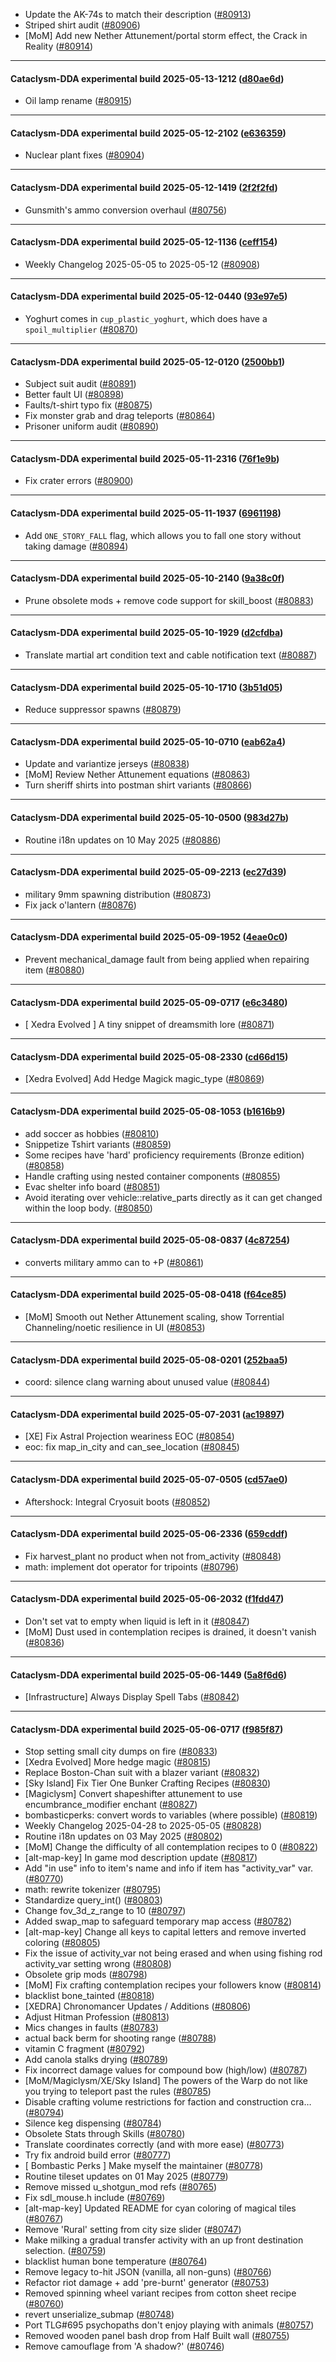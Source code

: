 * Update the AK-74s to match their description ([#80913](https://github.com/CleverRaven/Cataclysm-DDA/pull/80913))
* Striped shirt audit ([#80906](https://github.com/CleverRaven/Cataclysm-DDA/pull/80906))
* [MoM] Add new Nether Attunement/portal storm effect, the Crack in Reality ([#80914](https://github.com/CleverRaven/Cataclysm-DDA/pull/80914))

---

#### Cataclysm-DDA experimental build 2025-05-13-1212 ([d80ae6d](https://github.com/CleverRaven/Cataclysm-DDA/releases/tag/cdda-experimental-2025-05-13-1212))

* Oil lamp rename ([#80915](https://github.com/CleverRaven/Cataclysm-DDA/pull/80915))

---

#### Cataclysm-DDA experimental build 2025-05-12-2102 ([e636359](https://github.com/CleverRaven/Cataclysm-DDA/releases/tag/cdda-experimental-2025-05-12-2102))

* Nuclear plant fixes ([#80904](https://github.com/CleverRaven/Cataclysm-DDA/pull/80904))

---

#### Cataclysm-DDA experimental build 2025-05-12-1419 ([2f2f2fd](https://github.com/CleverRaven/Cataclysm-DDA/releases/tag/cdda-experimental-2025-05-12-1419))

* Gunsmith's ammo conversion overhaul ([#80756](https://github.com/CleverRaven/Cataclysm-DDA/pull/80756))

---

#### Cataclysm-DDA experimental build 2025-05-12-1136 ([ceff154](https://github.com/CleverRaven/Cataclysm-DDA/releases/tag/cdda-experimental-2025-05-12-1136))

* Weekly Changelog 2025-05-05 to 2025-05-12 ([#80908](https://github.com/CleverRaven/Cataclysm-DDA/pull/80908))

---

#### Cataclysm-DDA experimental build 2025-05-12-0440 ([93e97e5](https://github.com/CleverRaven/Cataclysm-DDA/releases/tag/cdda-experimental-2025-05-12-0440))

* Yoghurt comes in `cup_plastic_yoghurt`, which does have a `spoil_multiplier` ([#80870](https://github.com/CleverRaven/Cataclysm-DDA/pull/80870))

---

#### Cataclysm-DDA experimental build 2025-05-12-0120 ([2500bb1](https://github.com/CleverRaven/Cataclysm-DDA/releases/tag/cdda-experimental-2025-05-12-0120))

* Subject suit audit ([#80891](https://github.com/CleverRaven/Cataclysm-DDA/pull/80891))
* Better fault UI ([#80898](https://github.com/CleverRaven/Cataclysm-DDA/pull/80898))
* Faults/t-shirt typo fix ([#80875](https://github.com/CleverRaven/Cataclysm-DDA/pull/80875))
* Fix monster grab and drag teleports ([#80864](https://github.com/CleverRaven/Cataclysm-DDA/pull/80864))
* Prisoner uniform audit ([#80890](https://github.com/CleverRaven/Cataclysm-DDA/pull/80890))

---

#### Cataclysm-DDA experimental build 2025-05-11-2316 ([76f1e9b](https://github.com/CleverRaven/Cataclysm-DDA/releases/tag/cdda-experimental-2025-05-11-2316))

* Fix crater errors ([#80900](https://github.com/CleverRaven/Cataclysm-DDA/pull/80900))

---

#### Cataclysm-DDA experimental build 2025-05-11-1937 ([6961198](https://github.com/CleverRaven/Cataclysm-DDA/releases/tag/cdda-experimental-2025-05-11-1937))

* Add `ONE_STORY_FALL` flag, which allows you to fall one story without taking damage ([#80894](https://github.com/CleverRaven/Cataclysm-DDA/pull/80894))

---

#### Cataclysm-DDA experimental build 2025-05-10-2140 ([9a38c0f](https://github.com/CleverRaven/Cataclysm-DDA/releases/tag/cdda-experimental-2025-05-10-2140))

* Prune obsolete mods + remove code support for skill_boost ([#80883](https://github.com/CleverRaven/Cataclysm-DDA/pull/80883))

---

#### Cataclysm-DDA experimental build 2025-05-10-1929 ([d2cfdba](https://github.com/CleverRaven/Cataclysm-DDA/releases/tag/cdda-experimental-2025-05-10-1929))

* Translate martial art condition text and cable notification text ([#80887](https://github.com/CleverRaven/Cataclysm-DDA/pull/80887))

---

#### Cataclysm-DDA experimental build 2025-05-10-1710 ([3b51d05](https://github.com/CleverRaven/Cataclysm-DDA/releases/tag/cdda-experimental-2025-05-10-1710))

* Reduce suppressor spawns ([#80879](https://github.com/CleverRaven/Cataclysm-DDA/pull/80879))

---

#### Cataclysm-DDA experimental build 2025-05-10-0710 ([eab62a4](https://github.com/CleverRaven/Cataclysm-DDA/releases/tag/cdda-experimental-2025-05-10-0710))

* Update and variantize jerseys ([#80838](https://github.com/CleverRaven/Cataclysm-DDA/pull/80838))
* [MoM] Review Nether Attunement equations ([#80863](https://github.com/CleverRaven/Cataclysm-DDA/pull/80863))
* Turn sheriff shirts into postman shirt variants ([#80866](https://github.com/CleverRaven/Cataclysm-DDA/pull/80866))

---

#### Cataclysm-DDA experimental build 2025-05-10-0500 ([983d27b](https://github.com/CleverRaven/Cataclysm-DDA/releases/tag/cdda-experimental-2025-05-10-0500))

* Routine i18n updates on 10 May 2025 ([#80886](https://github.com/CleverRaven/Cataclysm-DDA/pull/80886))

---

#### Cataclysm-DDA experimental build 2025-05-09-2213 ([ec27d39](https://github.com/CleverRaven/Cataclysm-DDA/releases/tag/cdda-experimental-2025-05-09-2213))

* military 9mm spawning distribution ([#80873](https://github.com/CleverRaven/Cataclysm-DDA/pull/80873))
* Fix jack o'lantern ([#80876](https://github.com/CleverRaven/Cataclysm-DDA/pull/80876))

---

#### Cataclysm-DDA experimental build 2025-05-09-1952 ([4eae0c0](https://github.com/CleverRaven/Cataclysm-DDA/releases/tag/cdda-experimental-2025-05-09-1952))

* Prevent mechanical_damage fault from being applied when repairing item ([#80880](https://github.com/CleverRaven/Cataclysm-DDA/pull/80880))

---

#### Cataclysm-DDA experimental build 2025-05-09-0717 ([e6c3480](https://github.com/CleverRaven/Cataclysm-DDA/releases/tag/cdda-experimental-2025-05-09-0717))

* [ Xedra Evolved ] A tiny snippet of dreamsmith lore ([#80871](https://github.com/CleverRaven/Cataclysm-DDA/pull/80871))

---

#### Cataclysm-DDA experimental build 2025-05-08-2330 ([cd66d15](https://github.com/CleverRaven/Cataclysm-DDA/releases/tag/cdda-experimental-2025-05-08-2330))

* [Xedra Evolved] Add Hedge Magick magic_type ([#80869](https://github.com/CleverRaven/Cataclysm-DDA/pull/80869))

---

#### Cataclysm-DDA experimental build 2025-05-08-1053 ([b1616b9](https://github.com/CleverRaven/Cataclysm-DDA/releases/tag/cdda-experimental-2025-05-08-1053))

* add soccer as hobbies ([#80810](https://github.com/CleverRaven/Cataclysm-DDA/pull/80810))
* Snippetize Tshirt variants ([#80859](https://github.com/CleverRaven/Cataclysm-DDA/pull/80859))
* Some recipes have 'hard' proficiency requirements (Bronze edition) ([#80858](https://github.com/CleverRaven/Cataclysm-DDA/pull/80858))
* Handle crafting using nested container components ([#80855](https://github.com/CleverRaven/Cataclysm-DDA/pull/80855))
* Evac shelter info board ([#80851](https://github.com/CleverRaven/Cataclysm-DDA/pull/80851))
* Avoid iterating over vehicle::relative_parts directly as it can get changed within the loop body. ([#80850](https://github.com/CleverRaven/Cataclysm-DDA/pull/80850))

---

#### Cataclysm-DDA experimental build 2025-05-08-0837 ([4c87254](https://github.com/CleverRaven/Cataclysm-DDA/releases/tag/cdda-experimental-2025-05-08-0837))

* converts military ammo can to +P  ([#80861](https://github.com/CleverRaven/Cataclysm-DDA/pull/80861))

---

#### Cataclysm-DDA experimental build 2025-05-08-0418 ([f64ce85](https://github.com/CleverRaven/Cataclysm-DDA/releases/tag/cdda-experimental-2025-05-08-0418))

* [MoM] Smooth out Nether Attunement scaling, show Torrential Channeling/noetic resilience in UI ([#80853](https://github.com/CleverRaven/Cataclysm-DDA/pull/80853))

---

#### Cataclysm-DDA experimental build 2025-05-08-0201 ([252baa5](https://github.com/CleverRaven/Cataclysm-DDA/releases/tag/cdda-experimental-2025-05-08-0201))

* coord: silence clang warning about unused value ([#80844](https://github.com/CleverRaven/Cataclysm-DDA/pull/80844))

---

#### Cataclysm-DDA experimental build 2025-05-07-2031 ([ac19897](https://github.com/CleverRaven/Cataclysm-DDA/releases/tag/cdda-experimental-2025-05-07-2031))

* [XE] Fix Astral Projection weariness EOC ([#80854](https://github.com/CleverRaven/Cataclysm-DDA/pull/80854))
* eoc: fix map_in_city and can_see_location ([#80845](https://github.com/CleverRaven/Cataclysm-DDA/pull/80845))

---

#### Cataclysm-DDA experimental build 2025-05-07-0505 ([cd57ae0](https://github.com/CleverRaven/Cataclysm-DDA/releases/tag/cdda-experimental-2025-05-07-0505))

* Aftershock: Integral Cryosuit boots ([#80852](https://github.com/CleverRaven/Cataclysm-DDA/pull/80852))

---

#### Cataclysm-DDA experimental build 2025-05-06-2336 ([659cddf](https://github.com/CleverRaven/Cataclysm-DDA/releases/tag/cdda-experimental-2025-05-06-2336))

* Fix harvest_plant no product when not from_activity ([#80848](https://github.com/CleverRaven/Cataclysm-DDA/pull/80848))
* math: implement dot operator for tripoints ([#80796](https://github.com/CleverRaven/Cataclysm-DDA/pull/80796))

---

#### Cataclysm-DDA experimental build 2025-05-06-2032 ([f1fdd47](https://github.com/CleverRaven/Cataclysm-DDA/releases/tag/cdda-experimental-2025-05-06-2032))

* Don't set vat to empty when liquid is left in it ([#80847](https://github.com/CleverRaven/Cataclysm-DDA/pull/80847))
* [MoM] Dust used in contemplation recipes is drained, it doesn't vanish ([#80836](https://github.com/CleverRaven/Cataclysm-DDA/pull/80836))

---

#### Cataclysm-DDA experimental build 2025-05-06-1449 ([5a8f6d6](https://github.com/CleverRaven/Cataclysm-DDA/releases/tag/cdda-experimental-2025-05-06-1449))

* [Infrastructure] Always Display Spell Tabs ([#80842](https://github.com/CleverRaven/Cataclysm-DDA/pull/80842))

---

#### Cataclysm-DDA experimental build 2025-05-06-0717 ([f985f87](https://github.com/CleverRaven/Cataclysm-DDA/releases/tag/cdda-experimental-2025-05-06-0717))

* Stop setting small city dumps on fire ([#80833](https://github.com/CleverRaven/Cataclysm-DDA/pull/80833))
* [Xedra Evolved] More hedge magic ([#80815](https://github.com/CleverRaven/Cataclysm-DDA/pull/80815))
* Replace Boston-Chan suit with a blazer variant ([#80832](https://github.com/CleverRaven/Cataclysm-DDA/pull/80832))
* [Sky Island] Fix Tier One Bunker Crafting Recipes ([#80830](https://github.com/CleverRaven/Cataclysm-DDA/pull/80830))
* [Magiclysm] Convert shapeshifter attunement to use encumbrance_modifier enchant ([#80827](https://github.com/CleverRaven/Cataclysm-DDA/pull/80827))
* bombasticperks: convert words to variables (where possible) ([#80819](https://github.com/CleverRaven/Cataclysm-DDA/pull/80819))
* Weekly Changelog 2025-04-28 to 2025-05-05 ([#80828](https://github.com/CleverRaven/Cataclysm-DDA/pull/80828))
* Routine i18n updates on 03 May 2025 ([#80802](https://github.com/CleverRaven/Cataclysm-DDA/pull/80802))
* [MoM] Change the difficulty of all contemplation recipes to 0 ([#80822](https://github.com/CleverRaven/Cataclysm-DDA/pull/80822))
* [alt-map-key] In game mod description update ([#80817](https://github.com/CleverRaven/Cataclysm-DDA/pull/80817))
* Add "in use" info to item's name and info if item has "activity_var" var. ([#80770](https://github.com/CleverRaven/Cataclysm-DDA/pull/80770))
* math: rewrite tokenizer ([#80795](https://github.com/CleverRaven/Cataclysm-DDA/pull/80795))
* Standardize query_int() ([#80803](https://github.com/CleverRaven/Cataclysm-DDA/pull/80803))
* Change fov_3d_z_range to 10 ([#80797](https://github.com/CleverRaven/Cataclysm-DDA/pull/80797))
* Added swap_map to safeguard temporary map access ([#80782](https://github.com/CleverRaven/Cataclysm-DDA/pull/80782))
* [alt-map-key] Change all keys to capital letters and remove inverted coloring ([#80805](https://github.com/CleverRaven/Cataclysm-DDA/pull/80805))
* Fix the issue of activity_var not being erased and when using fishing rod activity_var setting wrong ([#80808](https://github.com/CleverRaven/Cataclysm-DDA/pull/80808))
* Obsolete grip mods ([#80798](https://github.com/CleverRaven/Cataclysm-DDA/pull/80798))
* [MoM] Fix crafting contemplation recipes your followers know ([#80814](https://github.com/CleverRaven/Cataclysm-DDA/pull/80814))
* blacklist bone_tainted ([#80818](https://github.com/CleverRaven/Cataclysm-DDA/pull/80818))
* [XEDRA] Chronomancer Updates / Additions ([#80806](https://github.com/CleverRaven/Cataclysm-DDA/pull/80806))
* Adjust Hitman Profession ([#80813](https://github.com/CleverRaven/Cataclysm-DDA/pull/80813))
* Mics changes in faults ([#80783](https://github.com/CleverRaven/Cataclysm-DDA/pull/80783))
* actual back berm for shooting range ([#80788](https://github.com/CleverRaven/Cataclysm-DDA/pull/80788))
* vitamin C fragment ([#80792](https://github.com/CleverRaven/Cataclysm-DDA/pull/80792))
* Add canola stalks drying ([#80789](https://github.com/CleverRaven/Cataclysm-DDA/pull/80789))
* Fix incorrect damage values for compound bow (high/low) ([#80787](https://github.com/CleverRaven/Cataclysm-DDA/pull/80787))
* [MoM/Magiclysm/XE/Sky Island] The powers of the Warp do not like you trying to teleport past the rules ([#80785](https://github.com/CleverRaven/Cataclysm-DDA/pull/80785))
* Disable crafting volume restrictions for faction and construction cra… ([#80794](https://github.com/CleverRaven/Cataclysm-DDA/pull/80794))
* Silence keg dispensing ([#80784](https://github.com/CleverRaven/Cataclysm-DDA/pull/80784))
* Obsolete Stats through Skills ([#80780](https://github.com/CleverRaven/Cataclysm-DDA/pull/80780))
* Translate coordinates correctly (and with more ease) ([#80773](https://github.com/CleverRaven/Cataclysm-DDA/pull/80773))
* Try fix android build error ([#80777](https://github.com/CleverRaven/Cataclysm-DDA/pull/80777))
* [ Bombastic Perks ] Make myself the maintainer ([#80778](https://github.com/CleverRaven/Cataclysm-DDA/pull/80778))
* Routine tileset updates on 01 May 2025 ([#80779](https://github.com/CleverRaven/Cataclysm-DDA/pull/80779))
* Remove missed u_shotgun_mod refs ([#80765](https://github.com/CleverRaven/Cataclysm-DDA/pull/80765))
* Fix sdl_mouse.h include ([#80769](https://github.com/CleverRaven/Cataclysm-DDA/pull/80769))
* [alt-map-key] Updated README for cyan coloring of magical tiles ([#80767](https://github.com/CleverRaven/Cataclysm-DDA/pull/80767))
* Remove 'Rural' setting from city size slider ([#80747](https://github.com/CleverRaven/Cataclysm-DDA/pull/80747))
* Make milking a gradual transfer activity with an up front destination selection. ([#80759](https://github.com/CleverRaven/Cataclysm-DDA/pull/80759))
* blacklist human bone temperature ([#80764](https://github.com/CleverRaven/Cataclysm-DDA/pull/80764))
* Remove legacy to-hit JSON (vanilla, all non-guns) ([#80766](https://github.com/CleverRaven/Cataclysm-DDA/pull/80766))
* Refactor riot damage + add 'pre-burnt' generator ([#80753](https://github.com/CleverRaven/Cataclysm-DDA/pull/80753))
* Removed spinning wheel variant recipes from cotton sheet recipe ([#80760](https://github.com/CleverRaven/Cataclysm-DDA/pull/80760))
* revert unserialize_submap ([#80748](https://github.com/CleverRaven/Cataclysm-DDA/pull/80748))
* Port TLG#695 psychopaths don't enjoy playing with animals ([#80757](https://github.com/CleverRaven/Cataclysm-DDA/pull/80757))
* Removed wooden panel bash drop from Half Built wall ([#80755](https://github.com/CleverRaven/Cataclysm-DDA/pull/80755))
* Remove camouflage from 'A shadow?' ([#80746](https://github.com/CleverRaven/Cataclysm-DDA/pull/80746))
